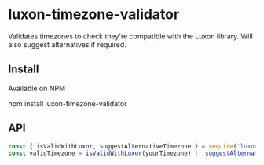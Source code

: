 # luxon-timezone-validator

Validates timezones to check they're compatible with the Luxon library. Will also suggest alternatives if required.

## Install

Available on NPM

npm install luxon-timezone-validator

## API
```js
const { isValidWithLuxor, suggestAlternativeTimezone } = require('luxon-timezone-validator');
const validTimezone = isValidWithLuxor(yourTimezone) || suggestAlternativeTimezone(yourTimezone);
```
